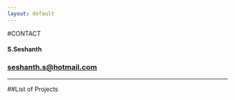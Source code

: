```yaml
---
layout: default
---
```


#CONTACT
#### S.Seshanth
### seshanth.s@hotmail.com

* * *

##List of Projects

